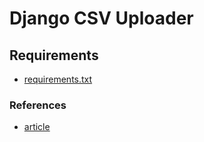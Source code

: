 # Django CSV Uploader


## Requirements

- [requirements.txt](requirements.txt)

### References

- [article](https://blog.devgenius.io/django-csv-uploader-d28537874f4e#:~:text=To%20open%20the%20HTML%20file,in%20the%20URLs.py%20file. )


